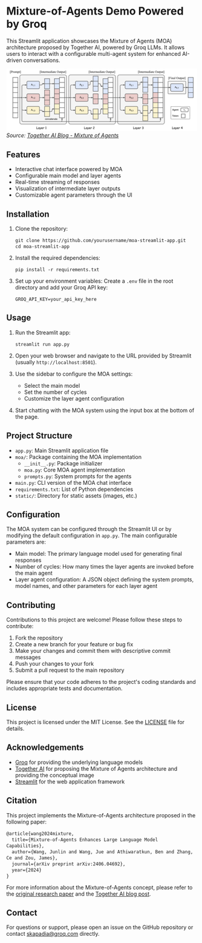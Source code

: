# Mixture-of-Agents Demo Powered by Groq

This Streamlit application showcases the Mixture of Agents (MOA) architecture proposed by Together AI, powered by Groq LLMs. It allows users to interact with a configurable multi-agent system for enhanced AI-driven conversations.

![MOA Architecture](./static/moa_arc.png)
*Source: [Together AI Blog - Mixture of Agents](https://www.together.ai/blog/together-moa)*

## Features

- Interactive chat interface powered by MOA
- Configurable main model and layer agents
- Real-time streaming of responses
- Visualization of intermediate layer outputs
- Customizable agent parameters through the UI

## Installation

1. Clone the repository:
   ```
   git clone https://github.com/yourusername/moa-streamlit-app.git
   cd moa-streamlit-app
   ```

2. Install the required dependencies:
   ```
   pip install -r requirements.txt
   ```

3. Set up your environment variables:
   Create a `.env` file in the root directory and add your Groq API key:
   ```
   GROQ_API_KEY=your_api_key_here
   ```

## Usage

1. Run the Streamlit app:
   ```
   streamlit run app.py
   ```

2. Open your web browser and navigate to the URL provided by Streamlit (usually `http://localhost:8501`).

3. Use the sidebar to configure the MOA settings:
   - Select the main model
   - Set the number of cycles
   - Customize the layer agent configuration

4. Start chatting with the MOA system using the input box at the bottom of the page.

## Project Structure

- `app.py`: Main Streamlit application file
- `moa/`: Package containing the MOA implementation
  - `__init__.py`: Package initializer
  - `moa.py`: Core MOA agent implementation
  - `prompts.py`: System prompts for the agents
- `main.py`: CLI version of the MOA chat interface
- `requirements.txt`: List of Python dependencies
- `static/`: Directory for static assets (images, etc.)

## Configuration

The MOA system can be configured through the Streamlit UI or by modifying the default configuration in `app.py`. The main configurable parameters are:

- Main model: The primary language model used for generating final responses
- Number of cycles: How many times the layer agents are invoked before the main agent
- Layer agent configuration: A JSON object defining the system prompts, model names, and other parameters for each layer agent

## Contributing

Contributions to this project are welcome! Please follow these steps to contribute:

1. Fork the repository
2. Create a new branch for your feature or bug fix
3. Make your changes and commit them with descriptive commit messages
4. Push your changes to your fork
5. Submit a pull request to the main repository

Please ensure that your code adheres to the project's coding standards and includes appropriate tests and documentation.

## License

This project is licensed under the MIT License. See the [LICENSE](LICENSE) file for details.

## Acknowledgements

- [Groq](https://groq.com/) for providing the underlying language models
- [Together AI](https://www.together.ai/) for proposing the Mixture of Agents architecture and providing the conceptual image
- [Streamlit](https://streamlit.io/) for the web application framework

## Citation

This project implements the Mixture-of-Agents architecture proposed in the following paper:

```
@article{wang2024mixture,
  title={Mixture-of-Agents Enhances Large Language Model Capabilities},
  author={Wang, Junlin and Wang, Jue and Athiwaratkun, Ben and Zhang, Ce and Zou, James},
  journal={arXiv preprint arXiv:2406.04692},
  year={2024}
}
```

For more information about the Mixture-of-Agents concept, please refer to the [original research paper](https://arxiv.org/abs/2406.04692) and the [Together AI blog post](https://www.together.ai/blog/together-moa).

## Contact

For questions or support, please open an issue on the GitHub repository or contact skapadia@groq.com directly.